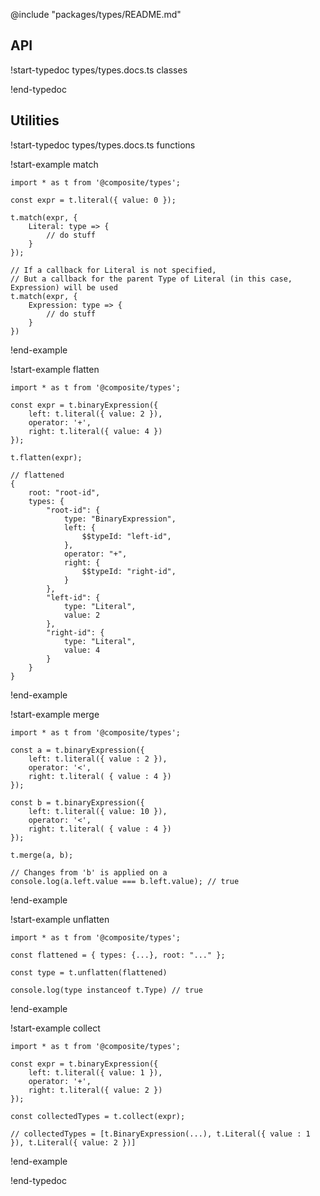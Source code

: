 @include "packages/types/README.md"

## API

!start-typedoc types/types.docs.ts classes 

!end-typedoc

## Utilities

!start-typedoc types/types.docs.ts functions

!start-example match

```tsx
import * as t from '@composite/types';

const expr = t.literal({ value: 0 });

t.match(expr, {
    Literal: type => {
        // do stuff
    }
});

// If a callback for Literal is not specified,
// But a callback for the parent Type of Literal (in this case, Expression) will be used
t.match(expr, {
    Expression: type => {
        // do stuff
    }
})
```

!end-example

!start-example flatten

```tsx
import * as t from '@composite/types';

const expr = t.binaryExpression({
    left: t.literal({ value: 2 }),
    operator: '+',
    right: t.literal({ value: 4 })
});

t.flatten(expr);

// flattened
{
    root: "root-id",
    types: {
        "root-id": {
            type: "BinaryExpression",
            left: {
                $$typeId: "left-id",
            },
            operator: "+",
            right: {
                $$typeId: "right-id",
            }
        },
        "left-id": {
            type: "Literal",
            value: 2
        },
        "right-id": {
            type: "Literal",
            value: 4 
        }
    }
}
```

!end-example

!start-example merge

```tsx
import * as t from '@composite/types';

const a = t.binaryExpression({
    left: t.literal({ value : 2 }),
    operator: '<',
    right: t.literal( { value : 4 })
});

const b = t.binaryExpression({
    left: t.literal({ value: 10 }),
    operator: '<',
    right: t.literal( { value : 4 }) 
});

t.merge(a, b);

// Changes from 'b' is applied on a
console.log(a.left.value === b.left.value); // true
```

!end-example

!start-example unflatten

```tsx
import * as t from '@composite/types';

const flattened = { types: {...}, root: "..." };

const type = t.unflatten(flattened)

console.log(type instanceof t.Type) // true
```

!end-example

!start-example collect

```tsx
import * as t from '@composite/types';

const expr = t.binaryExpression({
    left: t.literal({ value: 1 }),
    operator: '+',
    right: t.literal({ value: 2 })
});

const collectedTypes = t.collect(expr);

// collectedTypes = [t.BinaryExpression(...), t.Literal({ value : 1 }), t.Literal({ value: 2 })]
```

!end-example

!end-typedoc